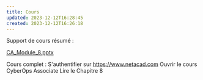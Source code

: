 ```yaml
---
title: Cours
updated: 2023-12-12T16:28:45
created: 2023-12-12T16:26:18
---
```


Support de cours résumé :

[CA_Module_8.pptx](https://groupesb-my.sharepoint.com/:p:/g/personal/arthur_trouillon_saint-benigne_fr/ESmudWypurVCqJxBW7n9o8kB-mxqjXzqIw3Bew3nS7Iwmw)

Cours complet :
S'authentifier sur <https://www.netacad.com>
Ouvrir le cours CyberOps Associate
Lire le Chapitre 8
